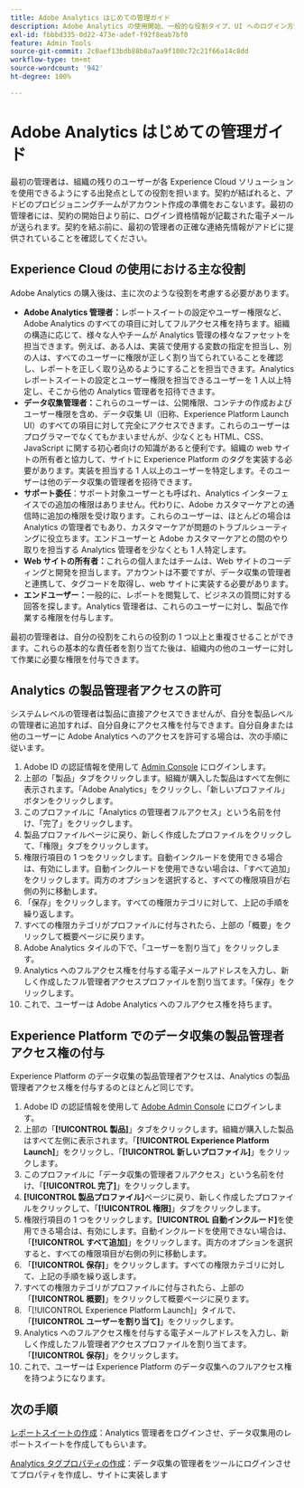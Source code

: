 ```yaml
---
title: Adobe Analytics はじめての管理ガイド
description: Adobe Analytics の使用開始、一般的な役割タイプ、UI へのログイン方法を説明します。
exl-id: fbbbd335-0d22-473e-adef-f92f8eab7bf0
feature: Admin Tools
source-git-commit: 2c0aef13bdb88b0a7aa9f100c72c21f66a14c8dd
workflow-type: tm+mt
source-wordcount: '942'
ht-degree: 100%

---
```


# Adobe Analytics はじめての管理ガイド

最初の管理者は、組織の残りのユーザーが各 Experience Cloud ソリューションを使用できるようにする出発点としての役割を担います。契約が結ばれると、アドビのプロビジョニングチームがアカウント作成の準備をおこないます。最初の管理者には、契約の開始日より前に、ログイン資格情報が記載された電子メールが送られます。契約を結ぶ前に、最初の管理者の正確な連絡先情報がアドビに提供されていることを確認してください。

## Experience Cloud の使用における主な役割

Adobe Analytics の購入後は、主に次のような役割を考慮する必要があります。

* **Adobe Analytics 管理者：**&#x200B;レポートスイートの設定やユーザー権限など、Adobe Analytics のすべての項目に対してフルアクセス権を持ちます。組織の構造に応じて、様々な人やチームが Analytics 管理の様々なファセットを担当できます。例えば、ある人は、実装で使用する変数の指定を担当し、別の人は、すべてのユーザーに権限が正しく割り当てられていることを確認し、レポートを正しく取り込めるようにすることを担当できます。Analytics レポートスイートの設定とユーザー権限を担当できるユーザーを 1 人以上特定し、そこから他の Analytics 管理者を招待できます。
* **データ収集管理者：**&#x200B;これらのユーザーは、公開権限、コンテナの作成およびユーザー権限を含め、データ収集 UI（旧称、Experience Platform Launch UI）のすべての項目に対して完全にアクセスできます。これらのユーザーはプログラマーでなくてもかまいませんが、少なくとも HTML、CSS、JavaScript に関する初心者向けの知識があると便利です。組織の web サイトの所有者と協力して、サイトに Experience Platform のタグを実装する必要があります。実装を担当する 1 人以上のユーザーを特定します。そのユーザーは他のデータ収集の管理者を招待できます。
* **サポート委任**：サポート対象ユーザーとも呼ばれ、Analytics インターフェイスでの追加の権限はありません。代わりに、Adobe カスタマーケアとの通信時に追加の権限を受け取ります。これらのユーザーは、ほとんどの場合は Analytics の管理者でもあり、カスタマーケアが問題のトラブルシューティングに役立ちます。エンドユーザーと Adobe カスタマーケアとの間のやり取りを担当する Analytics 管理者を少なくとも 1 人特定します。
* **Web サイトの所有者：**&#x200B;これらの個人またはチームは、Web サイトのコーディングと開発を担当します。アカウントは不要ですが、データ収集の管理者と連携して、タグコードを取得し、web サイトに実装する必要があります。
* **エンドユーザー：**&#x200B;一般的に、レポートを閲覧して、ビジネスの質問に対する回答を探します。Analytics 管理者は、これらのユーザーに対し、製品で作業する権限を付与します。

最初の管理者は、自分の役割をこれらの役割の 1 つ以上と重複させることができます。これらの基本的な責任者を割り当てた後は、組織内の他のユーザーに対して作業に必要な権限を付与できます。

## Analytics の製品管理者アクセスの許可

システムレベルの管理者は製品に直接アクセスできませんが、自分を製品レベルの管理者に追加すれば、自分自身にアクセス権を付与できます。自分自身または他のユーザーに Adobe Analytics へのアクセスを許可する場合は、次の手順に従います。

1. Adobe ID の認証情報を使用して [Admin Console](https://adminconsole.adobe.com/) にログインします。
1. 上部の「製品」タブをクリックします。組織が購入した製品はすべて左側に表示されます。「Adobe Analytics」をクリックし、「新しいプロファイル」ボタンをクリックします。
1. このプロファイルに「Analytics の管理者フルアクセス」という名前を付け、「完了」をクリックします。
1. 製品プロファイルページに戻り、新しく作成したプロファイルをクリックして、「権限」タブをクリックします。
1. 権限行項目の 1 つをクリックします。自動インクルードを使用できる場合は、有効にします。自動インクルードを使用できない場合は、「すべて追加」をクリックします。両方のオプションを選択すると、すべての権限項目が右側の列に移動します。
1. 「保存」をクリックします。すべての権限カテゴリに対して、上記の手順を繰り返します。
1. すべての権限カテゴリがプロファイルに付与されたら、上部の「概要」をクリックして概要ページに戻ります。
1. Adobe Analytics タイルの下で、「ユーザーを割り当て」をクリックします。
1. Analytics へのフルアクセス権を付与する電子メールアドレスを入力し、新しく作成したフル管理者アクセスプロファイルを割り当てます。「保存」をクリックします。
1. これで、ユーザーは Adobe Analytics へのフルアクセス権を持ちます。

## Experience Platform でのデータ収集の製品管理者アクセス権の付与

Experience Platform のデータ収集の製品管理者アクセスは、Analytics の製品管理者アクセス権を付与するのとほとんど同じです。

1. Adobe ID の認証情報を使用して [Adobe Admin Console](https://adminconsole.adobe.com) にログインします。
1. 上部の「**[!UICONTROL 製品]**」タブをクリックします。組織が購入した製品はすべて左側に表示されます。「**[!UICONTROL Experience Platform Launch]**」をクリックし、「**[!UICONTROL 新しいプロファイル]**」をクリックします。
1. このプロファイルに「データ収集の管理者フルアクセス」という名前を付け、「**[!UICONTROL 完了]**」をクリックします。
1. **[!UICONTROL 製品プロファイル]**&#x200B;ページに戻り、新しく作成したプロファイルをクリックして、「**[!UICONTROL 権限]**」タブをクリックします。
1. 権限行項目の 1 つをクリックします。**[!UICONTROL 自動インクルード]**&#x200B;を使用できる場合は、有効にします。自動インクルードを使用できない場合は、「**[!UICONTROL すべて追加]**」をクリックします。両方のオプションを選択すると、すべての権限項目が右側の列に移動します。
1. 「**[!UICONTROL 保存]**」をクリックします。すべての権限カテゴリに対して、上記の手順を繰り返します。
1. すべての権限カテゴリがプロファイルに付与されたら、上部の「**[!UICONTROL 概要]**」をクリックして概要ページに戻ります。
1. 「[!UICONTROL Experience Platform Launch]」タイルで、「**[!UICONTROL ユーザーを割り当て]**」をクリックします。
1. Analytics へのフルアクセス権を付与する電子メールアドレスを入力し、新しく作成したフル管理者アクセスプロファイルを割り当てます。「**[!UICONTROL 保存]**」をクリックします。
1. これで、ユーザーは Experience Platform のデータ収集へのフルアクセス権を持つようになります。

## 次の手順

[レポートスイートの作成](/help/admin/c-manage-report-suites/c-new-report-suite/t-create-a-report-suite.md)：Analytics 管理者をログインさせ、データ収集用のレポートスイートを作成してもらいます。

[Analytics タグプロパティの作成](/help/implement/launch/create-analytics-property.md)：データ収集の管理者をツールにログインさせてプロパティを作成し、サイトに実装します
